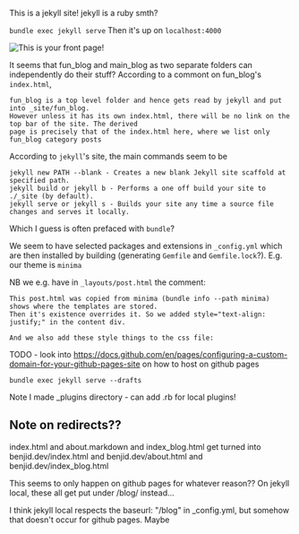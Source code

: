 This is a jekyll site! jekyll is a ruby smth?

`bundle exec jekyll serve` Then it's up on `localhost:4000`

![This is your front page!](front_page.png)

It seems that fun_blog and main_blog as two separate folders can independently do their stuff?
According to a commont on fun_blog's `index.html`,

```
fun_blog is a top level folder and hence gets read by jekyll and put into _site/fun_blog.
However unless it has its own index.html, there will be no link on the top bar of the site. The derived
page is precisely that of the index.html here, where we list only fun_blog category posts
```

According to `jekyll`'s site, the main commands seem to be

```
jekyll new PATH --blank - Creates a new blank Jekyll site scaffold at specified path.
jekyll build or jekyll b - Performs a one off build your site to ./_site (by default).
jekyll serve or jekyll s - Builds your site any time a source file changes and serves it locally.
```

Which I guess is often prefaced with `bundle`?

We seem to have selected packages and extensions in `_config.yml` which are then installed by building (generating `Gemfile` and `Gemfile.lock`?). E.g. our theme is `minima`

NB we e.g. have in `_layouts/post.html` the comment:

```
This post.html was copied from minima (bundle info --path minima) shows where the templates are stored.
Then it's existence overrides it. So we added style="text-align: justify;" in the content div.

And we also add these style things to the css file:
```

TODO - look into <https://docs.github.com/en/pages/configuring-a-custom-domain-for-your-github-pages-site> on how to host on github pages

`bundle exec jekyll serve --drafts`

Note I made _plugins directory - can add .rb for local plugins!


## Note on redirects??
index.html and about.markdown and index_blog.html get turned into benjid.dev/index.html and benjid.dev/about.html and benjid.dev/index_blog.html

This seems to only happen on github pages for whatever reason??
On jekyll local, these all get put under /blog/ instead...

I think jekyll local respects the baseurl: "/blog" in _config.yml, but somehow that doesn't occur for github pages. Maybe 